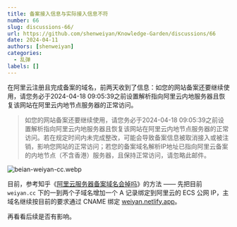 ```yaml
---
title: 备案接入信息与实际接入信息不符
number: 66
slug: discussions-66/
url: https://github.com/shenweiyan/Knowledge-Garden/discussions/66
date: 2024-04-11
authors: [shenweiyan]
categories: 
  - 乱弹
labels: []
---
```


在阿里云注册且完成备案的域名，前两天收到了信息：如您的网站备案还要继续使用，请您务必于2024-04-18 09:05:39之前设置解析指向阿里云内地服务器且恢复该网站在阿里云内地节点服务器的正常访问。

<!-- more -->

> 如您的网站备案还要继续使用，请您务必于2024-04-18 09:05:39之前设置解析指向阿里云内地服务器且恢复该网站在阿里云内地节点服务器的正常访问。若在规定时间内未完成整改，可能会导致备案信息被取消接入或被注销，影响您网站的正常访问；若您的备案域名解析IP地址已指向阿里云备案的内地节点（不含香港）服务器，且保持正常访问，请忽略此邮件。

![beian-weiyan-cc.webp](https://static.weiyan.tech/2024/04/beian-weiyan-cc.webp)

目前，参考知乎《[阿里云服务器备案域名会掉吗](https://zhuanlan.zhihu.com/p/516077564)》的方法 —— 先把目前 `weiyan.cc` 下的一到两个子域名增加一个 A 记录绑定到阿里云的 ECS 公网 IP，主域名继续按目前的要求通过 CNAME 绑定 [weiyan.netlify.app](https://weiyan.netlify.app)。

再看看后续是否有影响。

<script src="https://giscus.app/client.js"
	data-repo="shenweiyan/Knowledge-Garden"
	data-repo-id="R_kgDOKgxWlg"
	data-mapping="number"
	data-term="66"
	data-reactions-enabled="1"
	data-emit-metadata="0"
	data-input-position="bottom"
	data-theme="light"
	data-lang="zh-CN"
	crossorigin="anonymous"
	async>
</script>

